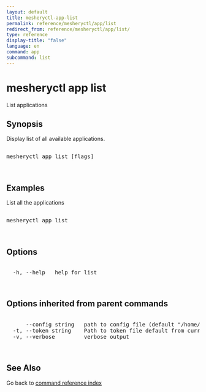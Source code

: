 ```yaml
---
layout: default
title: mesheryctl-app-list
permalink: reference/mesheryctl/app/list
redirect_from: reference/mesheryctl/app/list/
type: reference
display-title: "false"
language: en
command: app
subcommand: list
---
```


# mesheryctl app list

List applications

## Synopsis

Display list of all available applications.

<pre class='codeblock-pre'>
<div class='codeblock'>
mesheryctl app list [flags]

</div>
</pre> 

## Examples

List all the applications
<pre class='codeblock-pre'>
<div class='codeblock'>
mesheryctl app list

</div>
</pre> 

## Options

<pre class='codeblock-pre'>
<div class='codeblock'>
  -h, --help   help for list

</div>
</pre>

## Options inherited from parent commands

<pre class='codeblock-pre'>
<div class='codeblock'>
      --config string   path to config file (default "/home/runner/.meshery/config.yaml")
  -t, --token string    Path to token file default from current context
  -v, --verbose         verbose output

</div>
</pre>

## See Also

Go back to [command reference index](/reference/mesheryctl/) 
